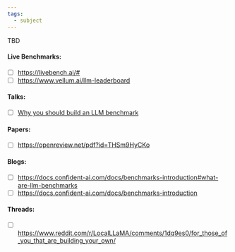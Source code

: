 ```yaml
---
tags:
  - subject
---
```


TBD

#### Live Benchmarks:
- [ ] https://livebench.ai/#
- [ ] https://www.vellum.ai/llm-leaderboard
#### Talks:
- [ ] [Why you should build an LLM benchmark](https://www.youtube.com/watch?v=DeIUJRd48fI)
#### Papers:
- [ ] https://openreview.net/pdf?id=THSm9HyCKo

#### Blogs:
- [ ] https://docs.confident-ai.com/docs/benchmarks-introduction#what-are-llm-benchmarks
- [ ] https://docs.confident-ai.com/docs/benchmarks-introduction
#### Threads:
- [ ] https://www.reddit.com/r/LocalLLaMA/comments/1dq9es0/for_those_of_you_that_are_building_your_own/